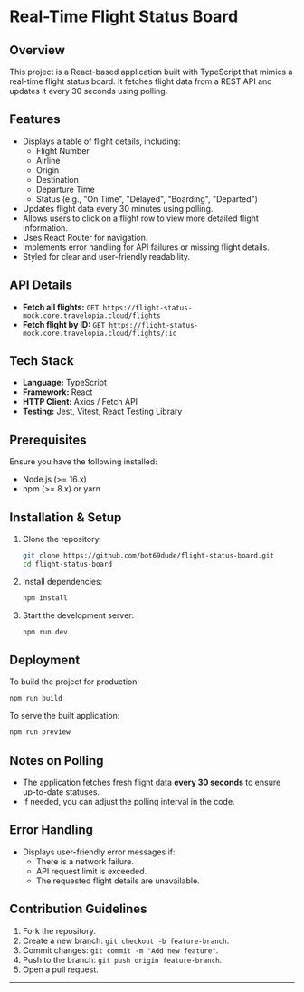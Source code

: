 # Real-Time Flight Status Board

## Overview
This project is a React-based application built with TypeScript that mimics a real-time flight status board. It fetches flight data from a REST API and updates it every 30 seconds using polling.

## Features
- Displays a table of flight details, including:
  - Flight Number
  - Airline
  - Origin
  - Destination
  - Departure Time
  - Status (e.g., "On Time", "Delayed", "Boarding", "Departed")
- Updates flight data every 30 minutes using polling.
- Allows users to click on a flight row to view more detailed flight information.
- Uses React Router for navigation.
- Implements error handling for API failures or missing flight details.
- Styled for clear and user-friendly readability.

## API Details
- **Fetch all flights:** `GET https://flight-status-mock.core.travelopia.cloud/flights`
- **Fetch flight by ID:** `GET https://flight-status-mock.core.travelopia.cloud/flights/:id`

## Tech Stack
- **Language:** TypeScript
- **Framework:** React
- **HTTP Client:** Axios / Fetch API
- **Testing:** Jest, Vitest, React Testing Library

## Prerequisites
Ensure you have the following installed:
- Node.js (>= 16.x)
- npm (>= 8.x) or yarn

## Installation & Setup
1. Clone the repository:
   ```sh
   git clone https://github.com/bot69dude/flight-status-board.git
   cd flight-status-board
   ```
2. Install dependencies:
   ```sh
   npm install  
   ```
3. Start the development server:
   ```sh
   npm run dev  
   ```


## Deployment
To build the project for production:
```sh
npm run build 
```
To serve the built application:
```sh
npm run preview  
```

## Notes on Polling
- The application fetches fresh flight data **every 30 seconds** to ensure up-to-date statuses.
- If needed, you can adjust the polling interval in the code.

## Error Handling
- Displays user-friendly error messages if:
  - There is a network failure.
  - API request limit is exceeded.
  - The requested flight details are unavailable.

## Contribution Guidelines
1. Fork the repository.
2. Create a new branch: `git checkout -b feature-branch`.
3. Commit changes: `git commit -m "Add new feature"`.
4. Push to the branch: `git push origin feature-branch`.
5. Open a pull request.


---
